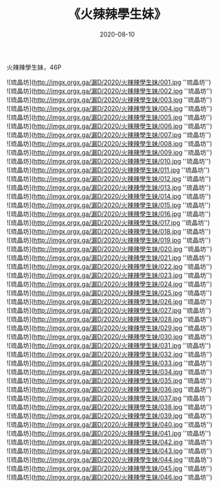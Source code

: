 ﻿---
layout: post
title:  《火辣辣學生妹》
date:   2020-08-10
img: imgx.orgx.ga/漏D/2020/火辣辣學生妹/000.jpg
categories: [美女, 性感, 泳衣]
---

火辣辣學生妹，46P

![琉晶坊](http://imgx.orgx.ga/漏D/2020/火辣辣學生妹/001.jpg ''琉晶坊'') <br>
![琉晶坊](http://imgx.orgx.ga/漏D/2020/火辣辣學生妹/002.jpg ''琉晶坊'') <br>
![琉晶坊](http://imgx.orgx.ga/漏D/2020/火辣辣學生妹/003.jpg ''琉晶坊'') <br>
![琉晶坊](http://imgx.orgx.ga/漏D/2020/火辣辣學生妹/004.jpg ''琉晶坊'') <br>
![琉晶坊](http://imgx.orgx.ga/漏D/2020/火辣辣學生妹/005.jpg ''琉晶坊'') <br>
![琉晶坊](http://imgx.orgx.ga/漏D/2020/火辣辣學生妹/006.jpg ''琉晶坊'') <br>
![琉晶坊](http://imgx.orgx.ga/漏D/2020/火辣辣學生妹/007.jpg ''琉晶坊'') <br>
![琉晶坊](http://imgx.orgx.ga/漏D/2020/火辣辣學生妹/008.jpg ''琉晶坊'') <br>
![琉晶坊](http://imgx.orgx.ga/漏D/2020/火辣辣學生妹/009.jpg ''琉晶坊'') <br>
![琉晶坊](http://imgx.orgx.ga/漏D/2020/火辣辣學生妹/010.jpg ''琉晶坊'') <br>
![琉晶坊](http://imgx.orgx.ga/漏D/2020/火辣辣學生妹/011.jpg ''琉晶坊'') <br>
![琉晶坊](http://imgx.orgx.ga/漏D/2020/火辣辣學生妹/012.jpg ''琉晶坊'') <br>
![琉晶坊](http://imgx.orgx.ga/漏D/2020/火辣辣學生妹/013.jpg ''琉晶坊'') <br>
![琉晶坊](http://imgx.orgx.ga/漏D/2020/火辣辣學生妹/014.jpg ''琉晶坊'') <br>
![琉晶坊](http://imgx.orgx.ga/漏D/2020/火辣辣學生妹/015.jpg ''琉晶坊'') <br>
![琉晶坊](http://imgx.orgx.ga/漏D/2020/火辣辣學生妹/016.jpg ''琉晶坊'') <br>
![琉晶坊](http://imgx.orgx.ga/漏D/2020/火辣辣學生妹/017.jpg ''琉晶坊'') <br>
![琉晶坊](http://imgx.orgx.ga/漏D/2020/火辣辣學生妹/018.jpg ''琉晶坊'') <br>
![琉晶坊](http://imgx.orgx.ga/漏D/2020/火辣辣學生妹/019.jpg ''琉晶坊'') <br>
![琉晶坊](http://imgx.orgx.ga/漏D/2020/火辣辣學生妹/020.jpg ''琉晶坊'') <br>
![琉晶坊](http://imgx.orgx.ga/漏D/2020/火辣辣學生妹/021.jpg ''琉晶坊'') <br>
![琉晶坊](http://imgx.orgx.ga/漏D/2020/火辣辣學生妹/022.jpg ''琉晶坊'') <br>
![琉晶坊](http://imgx.orgx.ga/漏D/2020/火辣辣學生妹/023.jpg ''琉晶坊'') <br>
![琉晶坊](http://imgx.orgx.ga/漏D/2020/火辣辣學生妹/024.jpg ''琉晶坊'') <br>
![琉晶坊](http://imgx.orgx.ga/漏D/2020/火辣辣學生妹/025.jpg ''琉晶坊'') <br>
![琉晶坊](http://imgx.orgx.ga/漏D/2020/火辣辣學生妹/026.jpg ''琉晶坊'') <br>
![琉晶坊](http://imgx.orgx.ga/漏D/2020/火辣辣學生妹/027.jpg ''琉晶坊'') <br>
![琉晶坊](http://imgx.orgx.ga/漏D/2020/火辣辣學生妹/028.jpg ''琉晶坊'') <br>
![琉晶坊](http://imgx.orgx.ga/漏D/2020/火辣辣學生妹/029.jpg ''琉晶坊'') <br>
![琉晶坊](http://imgx.orgx.ga/漏D/2020/火辣辣學生妹/030.jpg ''琉晶坊'') <br>
![琉晶坊](http://imgx.orgx.ga/漏D/2020/火辣辣學生妹/031.jpg ''琉晶坊'') <br>
![琉晶坊](http://imgx.orgx.ga/漏D/2020/火辣辣學生妹/032.jpg ''琉晶坊'') <br>
![琉晶坊](http://imgx.orgx.ga/漏D/2020/火辣辣學生妹/033.jpg ''琉晶坊'') <br>
![琉晶坊](http://imgx.orgx.ga/漏D/2020/火辣辣學生妹/034.jpg ''琉晶坊'') <br>
![琉晶坊](http://imgx.orgx.ga/漏D/2020/火辣辣學生妹/035.jpg ''琉晶坊'') <br>
![琉晶坊](http://imgx.orgx.ga/漏D/2020/火辣辣學生妹/036.jpg ''琉晶坊'') <br>
![琉晶坊](http://imgx.orgx.ga/漏D/2020/火辣辣學生妹/037.jpg ''琉晶坊'') <br>
![琉晶坊](http://imgx.orgx.ga/漏D/2020/火辣辣學生妹/038.jpg ''琉晶坊'') <br>
![琉晶坊](http://imgx.orgx.ga/漏D/2020/火辣辣學生妹/039.jpg ''琉晶坊'') <br>
![琉晶坊](http://imgx.orgx.ga/漏D/2020/火辣辣學生妹/040.jpg ''琉晶坊'') <br>
![琉晶坊](http://imgx.orgx.ga/漏D/2020/火辣辣學生妹/041.jpg ''琉晶坊'') <br>
![琉晶坊](http://imgx.orgx.ga/漏D/2020/火辣辣學生妹/042.jpg ''琉晶坊'') <br>
![琉晶坊](http://imgx.orgx.ga/漏D/2020/火辣辣學生妹/043.jpg ''琉晶坊'') <br>
![琉晶坊](http://imgx.orgx.ga/漏D/2020/火辣辣學生妹/044.jpg ''琉晶坊'') <br>
![琉晶坊](http://imgx.orgx.ga/漏D/2020/火辣辣學生妹/045.jpg ''琉晶坊'') <br>
![琉晶坊](http://imgx.orgx.ga/漏D/2020/火辣辣學生妹/046.jpg ''琉晶坊'') <br>
